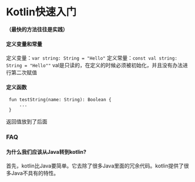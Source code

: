# Kotlin快速入门

**（最快的方法往往是实践）**

#### 定义变量和常量

定义变量：`var string: String = "Hello"` 定义常量：`const val string: String = "Hello""` val是只读的，在定义的时候必须被初始化，并且没有办法进行第二次赋值

#### 定义函数

```text
 fun testString(name: String): Boolean {
     ...
 }
```

返回值放到了后面

#### 

### FAQ

#### 为什么我们应该从Java转到kotlin?

首先，kotlin比Java要简单。它去除了很多Java里面的冗余代码。kotlin提供了很多Java不具有的特性。

